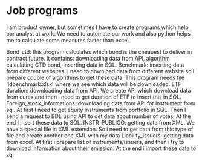 # Job programs
I am product owner, but sometimes I have to create programs which help our analyst at work.
We need to automate our work and also python helps me to calculate some measures faster than excel.

Bond_ctd: this program calculates which bond is the cheapest to deliver in contract future. It contains: downloading data from API, algorithm calculating CTD bond, inserting data in SQL. 
Benchmark: inserting data from different websites. I need to download data from different website so i prepare couple of algorithms to get these data. This program needs file 'idbenchmark.xlsx' where we see which data will be downloaded.
ETF duration: downloading data from API. We create API which download data from eurex and then i need to get duration of ETF to insert this in SQL.
Foreign_stock_informations: downloading data from API for instrument from sql. At first I need to get equity instruments from portfolio in SQL. Then I send a request to BDL using API to get data about number of votes. At the end I insert these data to SQL.
INSTR_PUBLICO: getting data from XML. We have a special file in XML extension. So i need to get data from this type of file and create another one XML with my data
Liability_issuers: getting data from excel. At first i prepare list of instruments/issuers, and then i try to download information about their emission. At the end i import these data to sql
